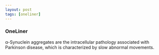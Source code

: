 ```yaml
---
layout: post
tags: [oneliner]
---
```



### OneLiner

α-Synuclein aggregates are the intracellular pathology associated with Parkinson disease, which is characterized by slow abnormal movements.
